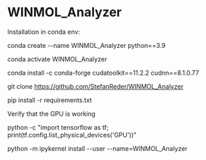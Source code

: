# WINMOL_Analyzer

Installation in conda env:

conda create --name WINMOL_Analyzer python==3.9

conda activate WINMOL_Analyzer

conda install -c conda-forge cudatoolkit==11.2.2 cudnn==8.1.0.77

git clone https://github.com/StefanReder/WINMOL_Analyzer

pip install -r requirements.txt

Verify that the GPU is working

python -c "import tensorflow as tf; print(tf.config.list_physical_devices('GPU'))"

python -m ipykernel install --user --name=WINMOL_Analyzer
